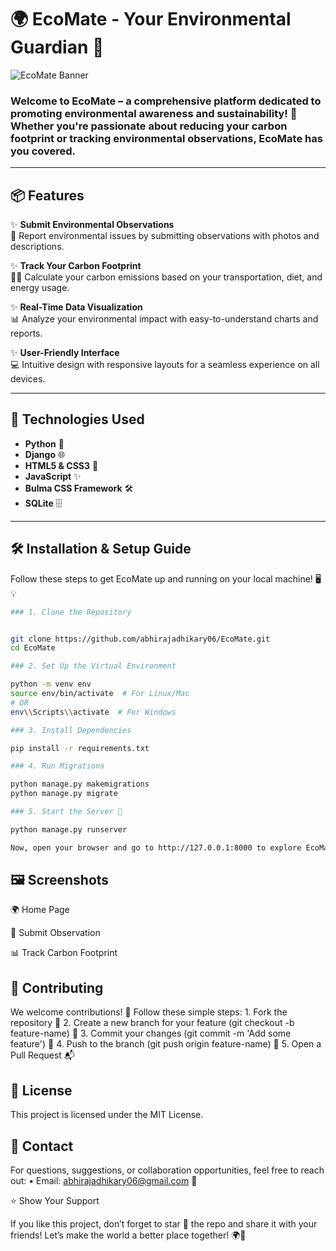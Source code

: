 # 🌍 EcoMate - Your Environmental Guardian 🌿


![EcoMate Banner](https://github.com/user-attachments/assets/78776222-eb18-4eb8-bde5-26e1374d7551)


### Welcome to **EcoMate** – a comprehensive platform dedicated to promoting environmental awareness and sustainability! 🚀 Whether you're passionate about reducing your carbon footprint or tracking environmental observations, EcoMate has you covered.

---

## 📦 Features

✨ **Submit Environmental Observations**  
📸 Report environmental issues by submitting observations with photos and descriptions.

✨ **Track Your Carbon Footprint**  
🚗🌱 Calculate your carbon emissions based on your transportation, diet, and energy usage.

✨ **Real-Time Data Visualization**  
📊 Analyze your environmental impact with easy-to-understand charts and reports.

✨ **User-Friendly Interface**  
💻 Intuitive design with responsive layouts for a seamless experience on all devices.

---

## 🚀 Technologies Used

- **Python** 🐍  
- **Django** 🌐  
- **HTML5 & CSS3** 🎨  
- **JavaScript** ✨  
- **Bulma CSS Framework** 🛠️  
- **SQLite** 🗄️  

---

## 🛠️ Installation & Setup Guide

Follow these steps to get EcoMate up and running on your local machine! 🖥️💡

```bash
### 1. Clone the Repository


git clone https://github.com/abhirajadhikary06/EcoMate.git
cd EcoMate

### 2. Set Up the Virtual Environment

python -m venv env
source env/bin/activate  # For Linux/Mac
# OR
env\\Scripts\\activate  # For Windows

### 3. Install Dependencies

pip install -r requirements.txt

### 4. Run Migrations

python manage.py makemigrations
python manage.py migrate

### 5. Start the Server 🚀

python manage.py runserver

Now, open your browser and go to http://127.0.0.1:8000 to explore EcoMate! 🌿

```


## 🖼️ Screenshots

🌍 Home Page

📸 Submit Observation

📊 Track Carbon Footprint

## 🤝 Contributing

We welcome contributions! 👐 Follow these simple steps:
	1.	Fork the repository 🍴
	2.	Create a new branch for your feature (git checkout -b feature-name) 🌱
	3.	Commit your changes (git commit -m 'Add some feature') 💾
	4.	Push to the branch (git push origin feature-name) 🚀
	5.	Open a Pull Request 📬

## 📜 License

This project is licensed under the MIT License.

## 💬 Contact

For questions, suggestions, or collaboration opportunities, feel free to reach out:
	•	Email: abhirajadhikary06@gmail.com 📧

⭐ Show Your Support

If you like this project, don’t forget to star 🌟 the repo and share it with your friends! Let’s make the world a better place together! 🌍💚
